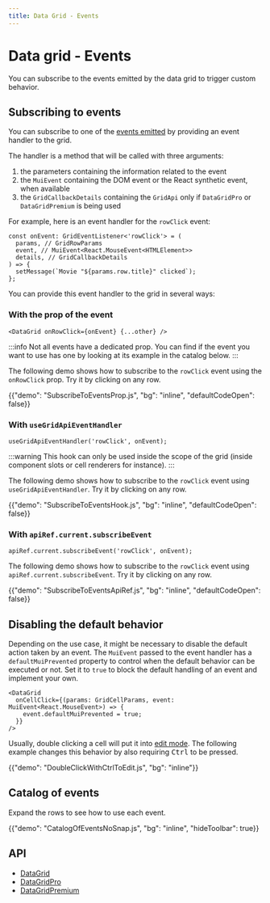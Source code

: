 ```yaml
---
title: Data Grid - Events
---
```


# Data grid - Events

<p class="description">You can subscribe to the events emitted by the data grid to trigger custom behavior.</p>

## Subscribing to events

You can subscribe to one of the [events emitted](/x/react-data-grid/events/#catalog-of-events) by providing an event handler to the grid.

The handler is a method that will be called with three arguments:

1. the parameters containing the information related to the event
2. the `MuiEvent` containing the DOM event or the React synthetic event, when available
3. the `GridCallbackDetails` containing the `GridApi` only if `DataGridPro` or `DataGridPremium` is being used

For example, here is an event handler for the `rowClick` event:

```tsx
const onEvent: GridEventListener<'rowClick'> = (
  params, // GridRowParams
  event, // MuiEvent<React.MouseEvent<HTMLElement>>
  details, // GridCallbackDetails
) => {
  setMessage(`Movie "${params.row.title}" clicked`);
};
```

You can provide this event handler to the grid in several ways:

### With the prop of the event

```tsx
<DataGrid onRowClick={onEvent} {...other} />
```

:::info
Not all events have a dedicated prop.
You can find if the event you want to use has one by looking at its example in the catalog below.
:::

The following demo shows how to subscribe to the `rowClick` event using the `onRowClick` prop. Try it by clicking on any row.

{{"demo": "SubscribeToEventsProp.js", "bg": "inline", "defaultCodeOpen": false}}

### With `useGridApiEventHandler`

```tsx
useGridApiEventHandler('rowClick', onEvent);
```

:::warning
This hook can only be used inside the scope of the grid (inside component slots or cell renderers for instance).
:::

The following demo shows how to subscribe to the `rowClick` event using `useGridApiEventHandler`. Try it by clicking on any row.

{{"demo": "SubscribeToEventsHook.js", "bg": "inline", "defaultCodeOpen": false}}

### With `apiRef.current.subscribeEvent` [<span class="plan-pro"></span>](https://mui.com/store/items/mui-x-pro/)

```tsx
apiRef.current.subscribeEvent('rowClick', onEvent);
```

The following demo shows how to subscribe to the `rowClick` event using `apiRef.current.subscribeEvent`. Try it by clicking on any row.

{{"demo": "SubscribeToEventsApiRef.js", "bg": "inline", "defaultCodeOpen": false}}

## Disabling the default behavior

Depending on the use case, it might be necessary to disable the default action taken by an event.
The `MuiEvent` passed to the event handler has a `defaultMuiPrevented` property to control when the default behavior can be executed or not.
Set it to `true` to block the default handling of an event and implement your own.

```tsx
<DataGrid
  onCellClick={(params: GridCellParams, event: MuiEvent<React.MouseEvent>) => {
    event.defaultMuiPrevented = true;
  }}
/>
```

Usually, double clicking a cell will put it into [edit mode](/x/react-data-grid/editing/).
The following example changes this behavior by also requiring <kbd class="key">Ctrl</kbd> to be pressed.

{{"demo": "DoubleClickWithCtrlToEdit.js", "bg": "inline"}}

## Catalog of events

Expand the rows to see how to use each event.

{{"demo": "CatalogOfEventsNoSnap.js", "bg": "inline", "hideToolbar": true}}

## API

- [DataGrid](/x/api/data-grid/data-grid/)
- [DataGridPro](/x/api/data-grid/data-grid-pro/)
- [DataGridPremium](/x/api/data-grid/data-grid-premium/)
